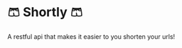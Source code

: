 # :shorts: Shortly :shorts:  

A restful api that makes it easier to you shorten your urls!

<br />

<p align="center">
   <a href="https://github.com/vinicbarros/shortly-back">
      <img src="" align="center" />
  </a>
</p>
